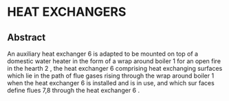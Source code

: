 # HEAT EXCHANGERS

## Abstract
An auxiliary heat exchanger 6 is adapted to be mounted on top of a domestic water heater in the form of a wrap around boiler 1 for an open fire in the hearth 2 , the heat exchanger 6 comprising heat exchanging surfaces which lie in the path of flue gases rising through the wrap around boiler 1 when the heat exchanger 6 is installed and is in use, and which sur faces define flues 7,8 through the heat exchanger 6 .